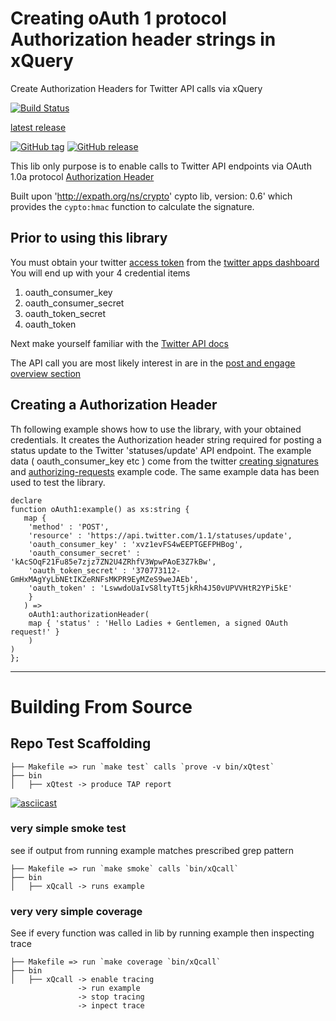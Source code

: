 # Creating oAuth 1 protocol Authorization header strings in xQuery

Create Authorization Headers for Twitter API calls via xQuery

[![Build Status](https://travis-ci.org/grantmacken/oAuth1.svg?branch=master)](https://travis-ci.org/grantmacken/oAuth1)

[latest release](https://github.com/grantmacken/oAuth1/releases/latest)

[![GitHub tag](https://img.shields.io/github/tag/grantmacken/oAuth1.svg)](https://gitHub.com/grantmacken/oAuth1/tags/)
[![GitHub release](https://img.shields.io/github/release/grantmacken/oAuth1/all.svg)](https://gitHub.com/grantmacken/oAuth1/releases/latest)

This lib only purpose is to enable calls to Twitter API endpoints via
 OAuth 1.0a protocol [Authorization Header](https://developer.twitter.com/en/docs/basics/authentication/guides/authorizing-a-request) 

Built upon 'http://expath.org/ns/crypto' cypto lib, version: 0.6'
which provides the `cypto:hmac` function to calculate the signature.

## Prior to using this library

You must obtain your twitter [access token](https://developer.twitter.com/en/docs/basics/authentication/guides/access-tokens)
from the [twitter apps dashboard](https://developer.twitter.com/en/apps)
You will end up with your 4 credential items

 1. oauth_consumer_key
 2. oauth_consumer_secret
 3. oauth_token_secret
 4. oauth_token

Next make yourself familiar with the [Twitter API docs](https://developer.twitter.com/en/docs.html)

The API call you are most likely interest in are in the [post and engage overview section](https://developer.twitter.com/en/docs/tweets/post-and-engage/overview)

## Creating a Authorization Header

Th following example shows how to use the library, with your obtained credentials.
It creates the Authorization header string required for posting a status update to the Twitter 'statuses/update' API endpoint. The example data ( oauth_consumer_key etc ) come from the twitter [creating signatures](https://dev.twitter.com/oauth/overview/creating-signatures) and [authorizing-requests](https://dev.twitter.com/oauth/overview/authorizing-requests) example code.
The same example data has been used to test the library.

```
declare
function oAuth1:example() as xs:string {
   map {
    'method' : 'POST',
    'resource' : 'https://api.twitter.com/1.1/statuses/update',
    'oauth_consumer_key' : 'xvz1evFS4wEEPTGEFPHBog',
    'oauth_consumer_secret' : 'kAcSOqF21Fu85e7zjz7ZN2U4ZRhfV3WpwPAoE3Z7kBw',
    'oauth_token_secret' : '370773112-GmHxMAgYyLbNEtIKZeRNFsMKPR9EyMZeS9weJAEb',
    'oauth_token' : 'LswwdoUaIvS8ltyTt5jkRh4J50vUPVVHtR2YPi5kE'
    }
   ) =>
    oAuth1:authorizationHeader(
    map { 'status' : 'Hello Ladies + Gentlemen, a signed OAuth request!' }
    )
)
};

```



--------------------------

# Building From Source

## Repo Test Scaffolding

```
├── Makefile => run `make test` calls `prove -v bin/xQtest`
├── bin
│   ├── xQtest -> produce TAP report
```
[![asciicast](https://asciinema.org/a/229036.svg)](https://asciinema.org/a/229036)

### very simple smoke test

see if output from running example matches prescribed grep pattern

```
├── Makefile => run `make smoke` calls `bin/xQcall`
├── bin
│   ├── xQcall -> runs example
```

### very very simple coverage

See if every function was called in lib by running example then inspecting trace

```
├── Makefile => run `make coverage `bin/xQcall`
├── bin
│   ├── xQcall -> enable tracing 
               -> run example 
               -> stop tracing 
               -> inpect trace
```

